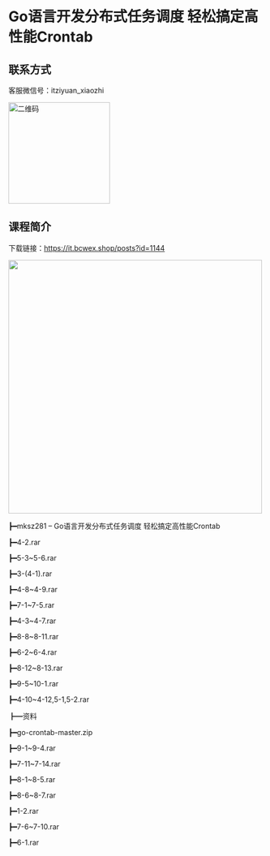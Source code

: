# Go语言开发分布式任务调度 轻松搞定高性能Crontab

## 联系方式

客服微信号：itziyuan_xiaozhi

<img src="https://ziyuanyun.oss-cn-guangzhou.aliyuncs.com/common/20240614073449/666b82192834a.jpg" width="200" height="200" alt="二维码">

## 课程简介

下载链接：https://it.bcwex.shop/posts?id=1144

<img src="https://ziyuanyun.oss-cn-guangzhou.aliyuncs.com/yun/20240515153624/664465f8522e3.jpg" width="500" alt="">

  ┣━mksz281 &#8211; Go语言开发分布式任务调度 轻松搞定高性能Crontab

 ┣━4-2.rar

 ┣━5-3~5-6.rar

 ┣━3-(4-1).rar

 ┣━4-8~4-9.rar

 ┣━7-1~7-5.rar

 ┣━4-3~4-7.rar

 ┣━8-8~8-11.rar

 ┣━6-2~6-4.rar

 ┣━8-12~8-13.rar

 ┣━9-5~10-1.rar

 ┣━4-10~4-12,5-1,5-2.rar

 ┣━资料

 ┣━go-crontab-master.zip

 ┣━9-1~9-4.rar

 ┣━7-11~7-14.rar

 ┣━8-1~8-5.rar

 ┣━8-6~8-7.rar

 ┣━1-2.rar

 ┣━7-6~7-10.rar

 ┣━6-1.rar

  
